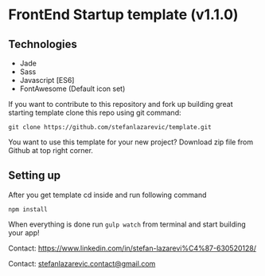 # FrontEnd Startup template (v1.1.0)
## Technologies
- Jade
- Sass
- Javascript [ES6]
- FontAwesome (Default icon set)

If you want to contribute to this repository and fork up building great starting template clone this repo using git command:
```
git clone https://github.com/stefanlazarevic/template.git
```
You want to use this template for your new project? Download zip file from Github at top right corner.
## Setting up
After you get template cd inside and run following command
```
npm install
```
When everything is done run ```gulp watch``` from terminal and start building your app!

Contact: https://www.linkedin.com/in/stefan-lazarevi%C4%87-630520128/

Contact: stefanlazarevic.contact@gmail.com
